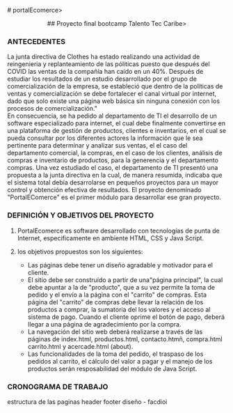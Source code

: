 <p align="cemter"># portalEcomerce></p>

<p align="center">## Proyecto final bootcamp  Talento Tec Caribe></p>

### ANTECEDENTES		

La junta directiva de Clothes ha estado realizando una actividad de reingenieria y replanteamiento de las póliticas  puesto que después del COVID las ventas de la compañía han caído en un 40%. 
Después de estudiar los resultados de un estudio desarrollado por el grupo de comercialización de la empresa, se estableció que dentro de la políticas de ventas y comercialización se debe  fortalecer el canal virtual por internet, dado que solo existe una página web básica sin ninguna conexión con los procesos de comercialización."							
En consecuencia, se ha pedido al departamento de TI el desarrollo de un software especializado para internet, el cual debe finalmente convertirse en una plataforma de gestión de productos, clientes e inventarios, en el cual se pueda consultar por los diferentes actores la información que le sea pertinente para determinar y analizar sus ventas, el el caso del departamento comercial, la compras, en el caso de los clientes, análisis de compras e inventario de productos, para la generencia y el departamento compras.
Una vez estudiado el caso, el departamento de TI presentó una propuesta a la junta directiva en la cual, de manera resumida, indicaba que el sistema total  debía desarrolarse  en pequeños proyectos para un mayor control y obtención efectiva de resultados.
El proyecto denominado "PortalEComerce" es el primer módulo para desarrollar ese gran proyecto.

### DEFINICIÓN Y OBJETIVOS  DEL PROYECTO

1. PortalEcomerce es software desarrollado con tecnologías de punta de Internet, especificamente en ambiente HTML, CSS y Java Script.
   
2. los objetivos propuestos son los siguientes:
    - Las páginas debe tener un diseño agradable y motivador para el cliente. 
    - El sitio debe ser construído a partir de  una"página principal", la cual debe apuntar a la de "producto", que a su vez permite la toma de pedido y el envío a la página con el "carrito" de compras. Esta página del "carrito" de compras debe llevar la           relación de los productos a comprar, la sumatoria del los valores y el acceso al sistema de pago. Cuando el cliente oprime el botón de pago, deberá llegar a una página de agradecimiento por la compra.
    - La navegación del sitio web deberá realizarse a través de las páginas de index.html, productos.html, contacto.htmñ, compra.html carrito.html y acercade.html (about).
    - Las funcionalidades de la toma del pedido, el traspaso de los pedidos al carrito, el cálculo del valor a pagar y el manejo de los productos serán resposabilidad del módulo de Java Script.
  
### CRONOGRAMA DE TRABAJO


estructura de las paginas header footer
diseño - facdioi
